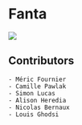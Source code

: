 # Fanta

![](http://www.promotional-gifts.com/wp-content/uploads/2017/03/fanta-twisted-bottle-title.jpg)


## Contributors
    - Méric Fournier
    - Camille Pawlak
    - Simon Lucas
    - Alison Heredia
    - Nicolas Bernaux
    - Louis Ghodsi

